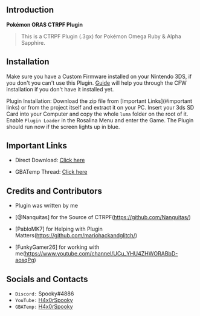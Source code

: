 

## Introduction
**Pokémon ORAS CTRPF Plugin**
> This is a CTRPF Plugin (.3gx) for Pokémon Omega Ruby & Alpha Sapphire.

## Installation
Make sure you have a Custom Firmware installed on your Nintendo 3DS, if you don't you can't use this Plugin. [Guide](https://3ds.hacks.guide/) will help you through the CFW installation if you don't have it installed yet.

Plugin Installation: Download the zip file from [Important Links](#important links) or from the project itself and extract it on your PC. Insert your 3ds SD Card into your Computer and copy the whole `luma` folder on the root of it. Enable `Plugin Loader` in the Rosalina Menu and enter the Game. The Plugin should run now if the screen lights up in blue.

## Important Links
* Direct Download: [Click here](link)

* GBATemp Thread: [Click here](link)

## Credits and Contributors

* Plugin was written by me

* [@Nanquitas] for the Source of CTRPF(https://github.com/Nanquitas/)
* [PabloMK7] for Helping with Plugin Matters(https://github.com/mariohackandglitch/)
* [FunkyGamer26] for working with me(https://www.youtube.com/channel/UCu_YHU4ZHWORABbD-aosqPg)

## Socials and Contacts
* `Discord:` Spooky#4886
* `YouTube:` [H4x0rSpooky](https://www.youtube.com/channel/UC-SFdCwwq3H1wJNKCsKMGPw)
* `GBATemp:` [H4x0rSpooky](https://gbatemp.net/members/h4x0rspooky.517131/)
